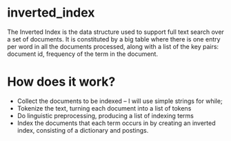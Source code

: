 # inverted_index
The Inverted Index is the data structure used to support full text search over a set of documents.
It is constituted by a big table where there is one entry per word in all the documents processed,
along with a list of the key pairs: document id, frequency of the term in the document.

# How does it work?

- Collect the documents to be indexed – I will use simple strings for while;
- Tokenize the text, turning each document into a list of tokens
- Do linguistic preprocessing, producing a list of indexing terms
- Index the documents that each term occurs in by creating an inverted index, consisting of a dictionary and postings.
